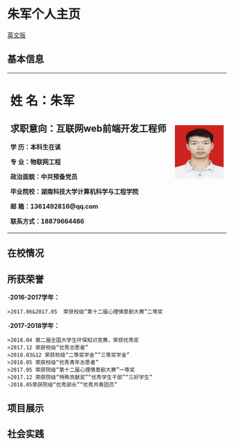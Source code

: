 # 朱军个人主页
<a href="/index-en.html">英文版</a>
## 基本信息
<table border="0">
  <tr>
    <td width="75%">
      <h1>姓    名：朱军  </h1>
      <h2>求职意向：互联网web前端开发工程师</h2>
      <p><b>学   历：本科生在读</b></p>
      <p><b>专   业：物联网工程</b></p>
      <p><b>政治面貌：中共预备党员</p></b> 
      <p><b>毕业院校：湖南科技大学计算机科学与工程学院</b></p>
      <p><b>邮    箱：1361492816@qq.com</b></p>
      <p><b>联系方式：18879664486</b></p>
    </td>
    <td width="25%">
      <img src="/zhujun.jpg" width="100%">      
    </td>
  </tr>
</table>

## 在校情况



## 所获荣誉

-**2016-2017学年：**

    >2017.06&2017.05  荣获校级“第十二届心理情景剧大赛”二等奖

-**2017-2018学年：**

    >2018.04 第二届全国大学生环保知识竞赛，荣获优秀奖                 
    >2017.12 荣获校级“优秀志愿者”
    >2018.03&12 荣获校级“二等奖学金”“三等奖学金”
    >2018.05 荣获校级“优秀青年志愿者”
    >2017.05 荣获院级“第十二届心理情景剧大赛”一等奖
    >2017.12 荣获院级“特殊贡献奖”“优秀学生干部”“三好学生”
    -2018.05荣获院级“优秀部长”“优秀共青团员”

## 项目展示



## 社会实践




